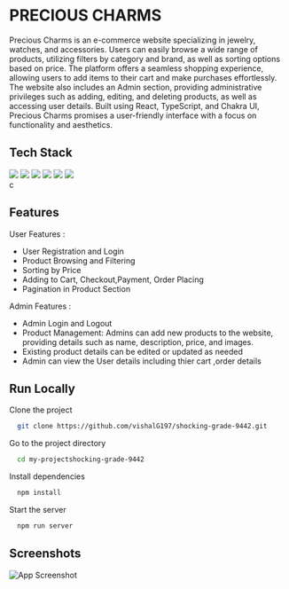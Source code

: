 
# PRECIOUS CHARMS


Precious Charms is an e-commerce website specializing in jewelry, watches, and accessories. Users can easily browse a wide range of products, utilizing filters by category and brand, as well as sorting options based on price. The platform offers a seamless shopping experience, allowing users to add items to their cart and make purchases effortlessly. The website also includes an Admin section, providing administrative privileges such as adding, editing, and deleting products, as well as accessing user details. Built using React, TypeScript, and Chakra UI, Precious Charms promises a user-friendly interface with a focus on functionality and aesthetics.



## Tech Stack
<div>
  <img src="https://img.shields.io/badge/React-text?style=for-the-badge&logo=React&color=204456" />
   <img src="https://img.shields.io/badge/redux-text?style=for-the-badge&logo=redux&color=204456" />
   <img src="https://img.shields.io/badge/typescript-text?style=for-the-badge&logo=typescript&color=204456" />
   <img src="https://img.shields.io/badge/chakraui-text?style=for-the-badge&logo=chakraui&color=204456" />
 <img src="https://img.shields.io/badge/HTML5-text?style=for-the-badge&logo=HTML5&color=2b3b35" />
  <img src="https://img.shields.io/badge/javascript-text?style=for-the-badge&logo=javascript&color=204456" />
</div>
c


## Features

User Features :
- User Registration and Login
- Product Browsing and Filtering
- Sorting by Price
- Adding to Cart, Checkout,Payment, Order Placing
- Pagination in Product Section

Admin Features :
- Admin  Login and Logout
- Product Management: Admins can add new products to the website, providing details such as name, description, price, and images.
- Existing product details can be edited or updated as needed
- Admin can view the User details including thier cart ,order details


## Run Locally

Clone the project

```bash
  git clone https://github.com/vishalG197/shocking-grade-9442.git
```

Go to the project directory

```bash
  cd my-projectshocking-grade-9442
```

Install dependencies

```bash
  npm install 

```

Start the server

```bash
  npm run server
```


## Screenshots

![App Screenshot](https://via.placeholder.com/468x300?text=App+Screenshot+Here)

